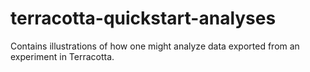 # terracotta-quickstart-analyses
Contains illustrations of how one might analyze data exported from an experiment in Terracotta. 
